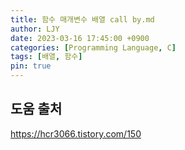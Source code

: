 ```yaml
---
title: 함수 매개변수 배열 call by.md
author: LJY
date: 2023-03-16 17:45:00 +0900
categories: [Programming Language, C]
tags: [배열, 함수]
pin: true
---
```



## 도움 출처
https://hcr3066.tistory.com/150